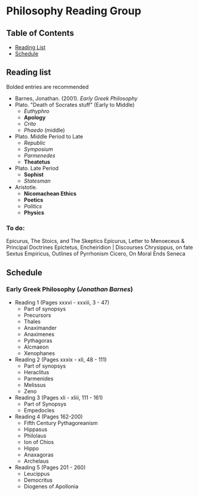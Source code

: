 # Philosophy Reading Group

## Table of Contents

* [Reading List](#reading-list)
* [Schedule](#schedule)

## Reading list 

Bolded entries are recommended
* Barnes, Jonathan. (2001). _Early Greek Philosophy_
* Plato. "Death of Socrates stuff" (Early to Middle)
  * _Euthyphro_
  * __Apology__ 
  * _Crito_
  * _Phaedo_ (middle)
* Plato. Middle Period to Late
  * _Republic_
  * _Symposium_
  * _Parmenedes_
  * __Theatetus__ 
* Plato. Late Period
  * __Sophist__
  * _Statesman_
* Aristotle.
  * __Nicomachean Ethics__
  * __Poetics__
  * _Politics_
  * __Physics__

### To do: 

Epicurus, The Stoics, and The Skeptics
Epicurus, Letter to Menoeceus & Principal Doctrines
Epictetus, Encheiridion | Discourses 
Chrysippus, on fate
Sextus Empiricus, Outlines of Pyrrhonism
Cicero, On Moral Ends
Seneca

## Schedule

### __Early Greek Philosophy__ (_Jonathan Barnes_)
* Reading 1 (Pages xxxvi - xxxiii, 3 - 47)
  * Part of synopsys
  * Precursors 
  * Thales 
  * Anaximander
  * Anaximenes 
  * Pythagoras 
  * Alcmaeon 
  * Xenophanes 
* Reading 2 (Pages xxxix - xli,  48 - 111)
  * Part of synopsys
  * Heraclitus
  * Parmenides
  * Melissus
  * Zeno
* Reading 3 (Pages xli - xliii, 111 - 161)
  * Part of Synopsys
  * Empedocles
* Reading 4 (Pages 162-200)
  * Fifth Century Pythagoreanism
  * Hippasus
  * Philolaus
  * Ion of Chios
  * Hippo
  * Anaxagoras
  * Archelaus
* Reading 5 (Pages 201 - 260)
  * Leucippus
  * Democritus
  * Diogenes of Apollonia

